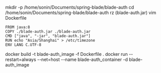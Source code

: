 mkdir -p /home/sonin/Documents/spring-blade/blade-auth
cd /home/sonin/Documents/spring-blade/blade-auth
rz (blade-auth.jar)
vim Dockerfile
```
FROM java:8
COPY ./blade-auth.jar ./blade-auth.jar
CMD ["java", "-jar", "blade-auth.jar"]
RUN echo "Asia/Shanghai" > /etc/timezone
ENV LANG C.UTF-8
```
docker build -t blade-auth_image -f Dockerfile .
docker run --restart=always --net=host --name blade-auth_container -d blade-auth_image